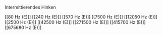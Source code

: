 Intermittierendes Hinken

[[80 Hz (E)]]
[[240 Hz (E)]]
[[570 Hz (E)]]
[[7500 Hz (E)]]
[[12050 Hz (E)]]
[[2500 Hz (E)]]
[[42500 Hz (E)]]
[[271500 Hz (E)]]
[[415700 Hz (E)]]
[[675680 Hz (E)]]